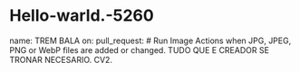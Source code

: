 # Hello-warld.-5260
name: TREM BALA on:   pull_request:     # Run Image Actions when JPG, JPEG, PNG or WebP files are added or changed.  TUDO QUE E CREADOR  SE TRONAR NECESARIO. CV2.
